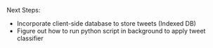Next Steps:

- Incorporate client-side database to store tweets (Indexed DB)
- Figure out how to run python script in background to apply tweet classifier
